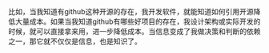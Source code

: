 比如，当我知道有github这种开源的存在，我开发软件，就能知道如何引用开源降低大量成本。如果当我知道github有哪些好项目的存在，我设计架构或实际开发的时候，就可以直接拿来用，进一步降低成本。当信息变成了我做决策和判断的依赖之一，那它就不仅仅是信息，也是知识了。